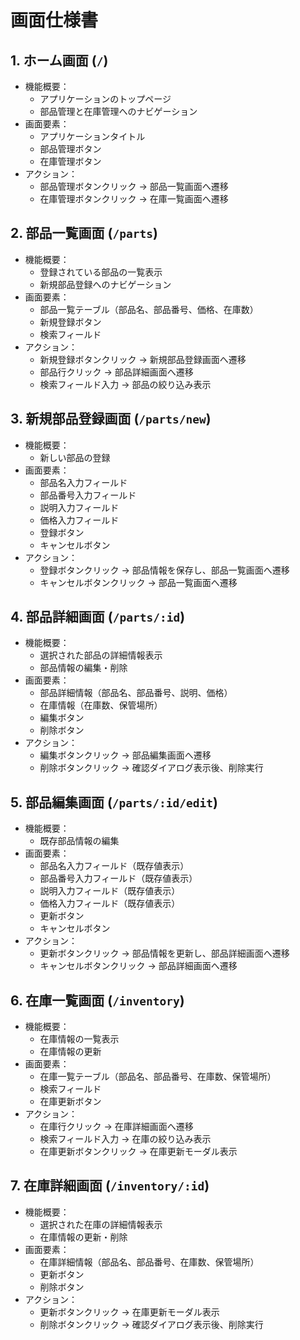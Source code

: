 # 画面仕様書

## 1. ホーム画面 (`/`)
- 機能概要：
  - アプリケーションのトップページ
  - 部品管理と在庫管理へのナビゲーション
- 画面要素：
  - アプリケーションタイトル
  - 部品管理ボタン
  - 在庫管理ボタン
- アクション：
  - 部品管理ボタンクリック → 部品一覧画面へ遷移
  - 在庫管理ボタンクリック → 在庫一覧画面へ遷移

## 2. 部品一覧画面 (`/parts`)
- 機能概要：
  - 登録されている部品の一覧表示
  - 新規部品登録へのナビゲーション
- 画面要素：
  - 部品一覧テーブル（部品名、部品番号、価格、在庫数）
  - 新規登録ボタン
  - 検索フィールド
- アクション：
  - 新規登録ボタンクリック → 新規部品登録画面へ遷移
  - 部品行クリック → 部品詳細画面へ遷移
  - 検索フィールド入力 → 部品の絞り込み表示

## 3. 新規部品登録画面 (`/parts/new`)
- 機能概要：
  - 新しい部品の登録
- 画面要素：
  - 部品名入力フィールド
  - 部品番号入力フィールド
  - 説明入力フィールド
  - 価格入力フィールド
  - 登録ボタン
  - キャンセルボタン
- アクション：
  - 登録ボタンクリック → 部品情報を保存し、部品一覧画面へ遷移
  - キャンセルボタンクリック → 部品一覧画面へ遷移

## 4. 部品詳細画面 (`/parts/:id`)
- 機能概要：
  - 選択された部品の詳細情報表示
  - 部品情報の編集・削除
- 画面要素：
  - 部品詳細情報（部品名、部品番号、説明、価格）
  - 在庫情報（在庫数、保管場所）
  - 編集ボタン
  - 削除ボタン
- アクション：
  - 編集ボタンクリック → 部品編集画面へ遷移
  - 削除ボタンクリック → 確認ダイアログ表示後、削除実行

## 5. 部品編集画面 (`/parts/:id/edit`)
- 機能概要：
  - 既存部品情報の編集
- 画面要素：
  - 部品名入力フィールド（既存値表示）
  - 部品番号入力フィールド（既存値表示）
  - 説明入力フィールド（既存値表示）
  - 価格入力フィールド（既存値表示）
  - 更新ボタン
  - キャンセルボタン
- アクション：
  - 更新ボタンクリック → 部品情報を更新し、部品詳細画面へ遷移
  - キャンセルボタンクリック → 部品詳細画面へ遷移

## 6. 在庫一覧画面 (`/inventory`)
- 機能概要：
  - 在庫情報の一覧表示
  - 在庫情報の更新
- 画面要素：
  - 在庫一覧テーブル（部品名、部品番号、在庫数、保管場所）
  - 検索フィールド
  - 在庫更新ボタン
- アクション：
  - 在庫行クリック → 在庫詳細画面へ遷移
  - 検索フィールド入力 → 在庫の絞り込み表示
  - 在庫更新ボタンクリック → 在庫更新モーダル表示

## 7. 在庫詳細画面 (`/inventory/:id`)
- 機能概要：
  - 選択された在庫の詳細情報表示
  - 在庫情報の更新・削除
- 画面要素：
  - 在庫詳細情報（部品名、部品番号、在庫数、保管場所）
  - 更新ボタン
  - 削除ボタン
- アクション：
  - 更新ボタンクリック → 在庫更新モーダル表示
  - 削除ボタンクリック → 確認ダイアログ表示後、削除実行
